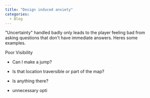 ```yaml
--- 
title: "Design induced anxiety"
categories:
  - Blog
---
```


"Uncertainty" handled badly only leads to the player feeling bad from asking questions that don't have immediate answers. Heres some examples.

Poor Visibility
 - Can I make a jump? 
 - Is that location traversible or part of the map?
 - Is anything there?

 - unnecessary opti

 